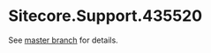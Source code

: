 # Sitecore.Support.435520

See [master branch](https://github.com/sitecoresupport/Sitecore.Support.435520) for details.